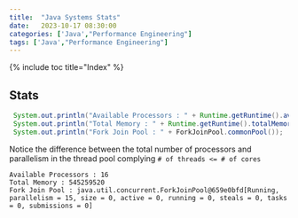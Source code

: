 ```yaml
---
title:  "Java Systems Stats"
date:   2023-10-17 08:30:00
categories: ['Java',"Performance Engineering"]
tags: ['Java',"Performance Engineering"]
---
```


{% include toc title="Index" %}

## Stats

```java
 System.out.println("Available Processors : " + Runtime.getRuntime().availableProcessors());
 System.out.println("Total Memory : " + Runtime.getRuntime().totalMemory());
 System.out.println("Fork Join Pool : " + ForkJoinPool.commonPool());
```

Notice the difference between the total number of processors and parallelism in
the thread pool complying
`# of threads <= # of cores`

```log
Available Processors : 16
Total Memory : 545259520
Fork Join Pool : java.util.concurrent.ForkJoinPool@659e0bfd[Running, parallelism = 15, size = 0, active = 0, running = 0, steals = 0, tasks = 0, submissions = 0]
```